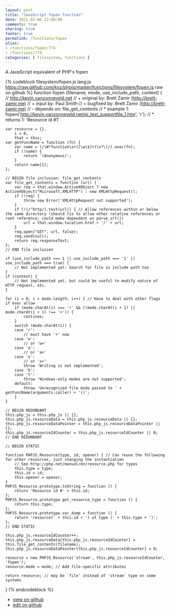 ```yaml
---
layout: post
title: "JavaScript fopen function"
date: 2011-02-06 12:00:00
comments: true
sharing: true
footer: true
permalink: /functions/fopen
alias:
- /functions/fopen:774
- /functions/774
categories: [ filesystem, functions ]
---
```

A JavaScript equivalent of PHP's fopen
<!-- more -->
{% codeblock filesystem/fopen.js lang:js https://raw.github.com/kvz/phpjs/master/functions/filesystem/fopen.js raw on github %}
function fopen (filename, mode, use_include_path, context) {
    // http://kevin.vanzonneveld.net
    // +   original by: Brett Zamir (http://brett-zamir.me)
    // +   input by: Paul Smith
    // +   bugfixed by: Brett Zamir (http://brett-zamir.me)
    // -    depends on: file_get_contents
    // *     example 1: fopen('http://kevin.vanzonneveld.net/pj_test_supportfile_1.htm', 'r');
    // *     returns 1: 'Resource id #1'

    var resource = {},
        i = 0,
        that = this;
    var getFuncName = function (fn) {
        var name = (/\W*function\s+([\w\$]+)\s*\(/).exec(fn);
        if (!name) {
            return '(Anonymous)';
        }
        return name[1];
    };

    // BEGIN file inclusion: file_get_contents
    var file_get_contents = function (url) {
        var req = that.window.ActiveXObject ? new ActiveXObject("Microsoft.XMLHTTP") : new XMLHttpRequest();
        if (!req) {
            throw new Error('XMLHttpRequest not supported');
        }
        if (!(/^http/).test(url)) { // Allow references within or below the same directory (should fix to allow other relative references or root reference; could make dependent on parse_url())
            url = that.window.location.href + '/' + url;
        }
        req.open("GET", url, false);
        req.send(null);
        return req.responseText;
    };
    // END file inclusion

    if (use_include_path === 1 || use_include_path === '1' || use_include_path === true) {
        // Not implemented yet: Search for file in include path too
    }
    if (context) {
        // Not implemented yet, but could be useful to modify nature of HTTP request, etc.
    }

    for (i = 0; i < mode.length; i++) { // Have to deal with other flags if ever allow
        if (mode.charAt(i) === 'r' && (!mode.charAt(i + 1) || mode.charAt(i + 1) !== '+')) {
            continue;
        }
        switch (mode.charAt(i)) {
        case 'r':
            // must have '+' now
        case 'w':
            // or 'w+'
        case 'a':
            // or 'a+'
        case 'x':
            // or 'x+'
            throw 'Writing is not implemented';
        case 'b':
        case 't':
            throw 'Windows-only modes are not supported';
        default:
            throw 'Unrecognized file mode passed to ' + getFuncName(arguments.caller) + '()';
        }
    }

    // BEGIN REDUNDANT
    this.php_js = this.php_js || {};
    this.php_js.resourceData = this.php_js.resourceData || {};
    this.php_js.resourceDataPointer = this.php_js.resourceDataPointer || {};
    this.php_js.resourceIdCounter = this.php_js.resourceIdCounter || 0;
    // END REDUNDANT

    // BEGIN STATIC

    function PHPJS_Resource(type, id, opener) { // Can reuse the following for other resources, just changing the instantiation
        // See http://php.net/manual/en/resource.php for types
        this.type = type;
        this.id = id;
        this.opener = opener;
    }
    PHPJS_Resource.prototype.toString = function () {
        return 'Resource id #' + this.id;
    };
    PHPJS_Resource.prototype.get_resource_type = function () {
        return this.type;
    };
    PHPJS_Resource.prototype.var_dump = function () {
        return 'resource(' + this.id + ') of type (' + this.type + ')';
    };
    // END STATIC

    this.php_js.resourceIdCounter++;
    this.php_js.resourceData[this.php_js.resourceIdCounter] = this.file_get_contents(filename);
    this.php_js.resourceDataPointer[this.php_js.resourceIdCounter] = 0;

    resource = new PHPJS_Resource('stream', this.php_js.resourceIdCounter, 'fopen');
    resource.mode = mode; // Add file-specific attributes

    return resource; // may be 'file' instead of 'stream' type on some systems
}
{% endcodeblock %}
<ul>
 <li><a href="https://github.com/kvz/phpjs/blob/master/functions/filesystem/fopen.js">view on github</a></li>
 <li><a href="https://github.com/kvz/phpjs/edit/master/functions/filesystem/fopen.js">edit on github</a></li>
</ul>
